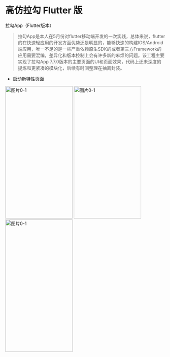 # 高仿拉勾 Flutter 版
拉勾App（Flutter版本）
 > 拉勾App是本人在5月份对flutter移动端开发的一次实践，总体来说，flutter的在快速轻应用的开发方面优势还是明显的，能够快速的构建IOS/Android端应用，唯一不足的是一些严重依赖原生SDK的或者第三方Framework的应用需要混编，差异化和版本控制上会有许多新的麻烦的问题。该工程主要实现了拉勾App 7.7.0版本的主要页面的UI和页面效果，代码上还未深度的提炼和更紧凑的模块化，后续有时间整理在抽离封装。
 
  - 启动新特性页面 
  <img src="https://github.com/linhaosunny/flutter_lagou/blob/master/tu/newfeature001.png" width="212" height="417" alt="图片0-1" />
 <img src="https://github.com/linhaosunny/flutter_lagou/blob/master/tu/newfeature002.png" width="212" height="417" alt="图片0-1" />
 <img src="https://github.com/linhaosunny/flutter_lagou/blob/master/tu/newfeature003.png" width="212" height="417" alt="图片0-1" />
